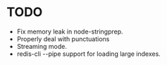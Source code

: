 
# TODO

* Fix memory leak in node-stringprep.
* Properly deal with punctuations
* Streaming mode.
* redis-cli --pipe support for loading large indexes.

